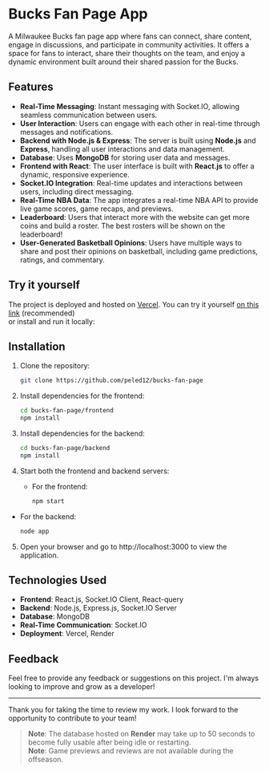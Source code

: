 # Bucks Fan Page App


A Milwaukee Bucks fan page app where fans can connect, share content, engage in discussions, and participate in community activities. It offers a space for fans to interact, share their thoughts on the team, and enjoy a dynamic environment built around their shared passion for the Bucks.

## Features
- **Real-Time Messaging**: Instant messaging with Socket.IO, allowing seamless communication between users.
- **User Interaction**: Users can engage with each other in real-time through messages and notifications.
- **Backend with Node.js & Express**: The server is built using **Node.js** and **Express**, handling all user interactions and data management.
- **Database**: Uses **MongoDB** for storing user data and messages.
- **Frontend with React**: The user interface is built with **React.js** to offer a dynamic, responsive experience.
- **Socket.IO Integration**: Real-time updates and interactions between users, including direct messaging.
- **Real-Time NBA Data**: The app integrates a real-time NBA API to provide live game scores, game recaps, and previews.
- **Leaderboard**: Users that interact more with the website can get more coins and build a roster. The best rosters will be shown on the leaderboard!
- **User-Generated Basketball Opinions**: Users have multiple ways to share and post their opinions on basketball, including game predictions, ratings, and commentary.

## Try it yourself
The project is deployed and hosted on [Vercel](https://vercel.com/). You can try it yourself [on this link](your-demo-link-here) (recommended)  
or install and run it locally:
## Installation

1. Clone the repository:

   ```bash
   git clone https://github.com/peled12/bucks-fan-page
2. Install dependencies for the frontend:
   ```bash
   cd bucks-fan-page/frontend
   npm install
3. Install dependencies for the backend:
   ```bash
   cd bucks-fan-page/backend
   npm install
4. Start both the frontend and backend servers:
   - For the frontend:
     ```bash
     npm start
  - For the backend:
    ```bash
    node app
5. Open your browser and go to http://localhost:3000 to view the application.

## Technologies Used
- **Frontend**: React.js, Socket.IO Client, React-query
- **Backend**: Node.js, Express.js, Socket.IO Server
- **Database**: MongoDB
- **Real-Time Communication**: Socket.IO
- **Deployment**: Vercel, Render

## Feedback
Feel free to provide any feedback or suggestions on this project. I'm always looking to improve and grow as a developer!

***
Thank you for taking the time to review my work. I look forward to the opportunity to contribute to your team!

> **Note**: The database hosted on **Render** may take up to 50 seconds to become fully usable after being idle or restarting.  
> **Note**: Game previews and reviews are not available during the offseason.



  

